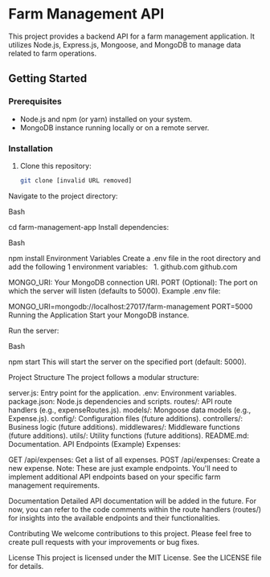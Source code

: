 # Farm Management API

This project provides a backend API for a farm management application. It utilizes Node.js, Express.js, Mongoose, and MongoDB to manage data related to farm operations.

## Getting Started

### Prerequisites

* Node.js and npm (or yarn) installed on your system.
* MongoDB instance running locally or on a remote server.

### Installation

1. Clone this repository:

   ```bash
   git clone [invalid URL removed]
Navigate to the project directory:

Bash

cd farm-management-app
Install dependencies:

Bash

npm install
Environment Variables
Create a .env file in the root directory and add the following 1  environment variables:   
 1. 
github.com
github.com

MONGO_URI: Your MongoDB connection URI.
PORT (Optional): The port on which the server will listen (defaults to 5000).
Example .env file:

MONGO_URI=mongodb://localhost:27017/farm-management
PORT=5000
Running the Application
Start your MongoDB instance.

Run the server:

Bash

npm start
This will start the server on the specified port (default: 5000).

Project Structure
The project follows a modular structure:

server.js: Entry point for the application.
.env: Environment variables.
package.json: Node.js dependencies and scripts.
routes/: API route handlers (e.g., expenseRoutes.js).
models/: Mongoose data models (e.g., Expense.js).
config/: Configuration files (future additions).
controllers/: Business logic (future additions).
middlewares/: Middleware functions (future additions).
utils/: Utility functions (future additions).
README.md: Documentation.
API Endpoints (Example)
Expenses:

GET /api/expenses: Get a list of all expenses.
POST /api/expenses: Create a new expense.
Note: These are just example endpoints. You'll need to implement additional API endpoints based on your specific farm management requirements.

Documentation
Detailed API documentation will be added in the future. For now, you can refer to the code comments within the route handlers (routes/) for insights into the available endpoints and their functionalities.

Contributing
We welcome contributions to this project. Please feel free to create pull requests with your improvements or bug fixes.

License
This project is licensed under the MIT License. See the LICENSE file for details.


